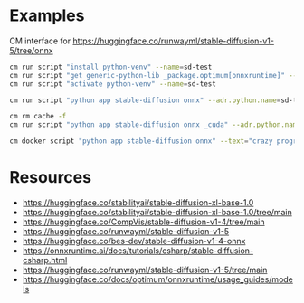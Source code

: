 ﻿# Examples

CM interface for https://huggingface.co/runwayml/stable-diffusion-v1-5/tree/onnx

```bash
cm run script "install python-venv" --name=sd-test
cm run script "get generic-python-lib _package.optimum[onnxruntime]" --adr.python.name=sd-test
cm run script "activate python-venv" --name=sd-test

cm run script "python app stable-diffusion onnx" --adr.python.name=sd-test --text="crazy programmer"

cm rm cache -f
cm run script "python app stable-diffusion onnx _cuda" --adr.python.name=sd-test --text="crazy programmer"

cm docker script "python app stable-diffusion onnx" --text="crazy programmer" --output=. --docker_cm_repo=ctuning@mlcommons-ck --env.CM_DOCKER_ADD_FLAG_TO_CM_MLOPS_REPO=xyz2

```



# Resources

* https://huggingface.co/stabilityai/stable-diffusion-xl-base-1.0
* https://huggingface.co/stabilityai/stable-diffusion-xl-base-1.0/tree/main
* https://huggingface.co/CompVis/stable-diffusion-v1-4/tree/main
* https://huggingface.co/runwayml/stable-diffusion-v1-5
* https://huggingface.co/bes-dev/stable-diffusion-v1-4-onnx
* https://onnxruntime.ai/docs/tutorials/csharp/stable-diffusion-csharp.html
* https://huggingface.co/runwayml/stable-diffusion-v1-5/tree/main
* https://huggingface.co/docs/optimum/onnxruntime/usage_guides/models
